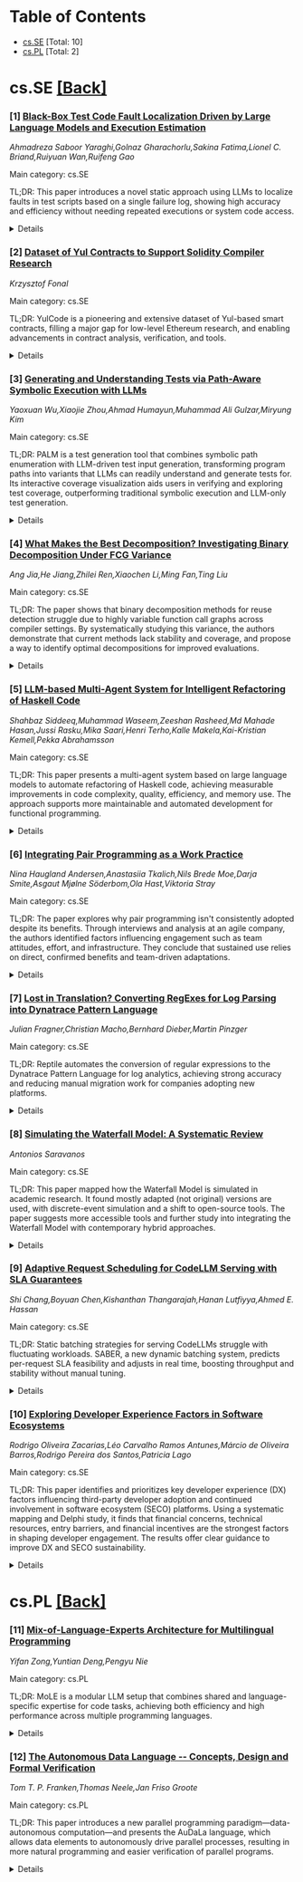 <div id=toc></div>

# Table of Contents

- [cs.SE](#cs.SE) [Total: 10]
- [cs.PL](#cs.PL) [Total: 2]


<div id='cs.SE'></div>

# cs.SE [[Back]](#toc)

### [1] [Black-Box Test Code Fault Localization Driven by Large Language Models and Execution Estimation](https://arxiv.org/abs/2506.19045)
*Ahmadreza Saboor Yaraghi,Golnaz Gharachorlu,Sakina Fatima,Lionel C. Briand,Ruiyuan Wan,Ruifeng Gao*

Main category: cs.SE

TL;DR: This paper introduces a novel static approach using LLMs to localize faults in test scripts based on a single failure log, showing high accuracy and efficiency without needing repeated executions or system code access.


<details>
  <summary>Details</summary>
Motivation: Traditional fault localization requires repeated executions, which is infeasible for non-deterministic failures or expensive executions. Existing LLM-based methods typically focus on the system under test, neglecting fault localization in complex test code, which often triggers failures in practice.

Method: The authors propose a fully static, LLM-driven approach for localizing faults in system test code, without running the test case. They estimate likely failure-related execution traces from a single failure log using three novel algorithms to prune irrelevant code, then use LLMs prompted by this trace and the error message to rank possible faulty code locations. This black-box method works without requiring system under test source code.

Result: Evaluations on an industrial dataset show that their estimated traces achieve an F1 score of about 90% compared to actual traces. Further, their code-pruning significantly reduces LLM inference time (up to 34%) without harming localization performance. Block-level analysis offers a strong practical trade-off, getting an 81% top-3 hit rate while keeping sufficient context.

Conclusion: A new static, LLM-based method enables effective fault localization in system test code without execution or access to SUT code, achieving high accuracy, efficiency, and practical trade-offs in real-world test case datasets.

Abstract: Fault localization (FL) is a critical step in debugging which typically
relies on repeated executions to pinpoint faulty code regions. However,
repeated executions can be impractical in the presence of non-deterministic
failures or high execution costs. While recent efforts have leveraged Large
Language Models (LLMs) to aid execution-free FL, these have primarily focused
on identifying faults in the system under test (SUT) rather than in the often
complex system test code. However, the latter is also important as, in
practice, many failures are triggered by faulty test code. To overcome these
challenges, we introduce a fully static, LLM-driven approach for system test
code fault localization (TCFL) that does not require executing the test case.
Our method uses a single failure execution log to estimate the test's execution
trace through three novel algorithms that identify only code statements likely
involved in the failure. This pruned trace, combined with the error message, is
used to prompt the LLM to rank potential faulty locations. Our black-box,
system-level approach requires no access to the SUT source code and is
applicable to large test scripts that assess full system behavior. We evaluate
our technique at function, block, and line levels using an industrial dataset
of faulty test cases not previously used in pre-training LLMs. Results show
that our best estimated trace closely match actual traces, with an F1 score of
around 90%. Additionally, pruning the complex system test code reduces the
LLM's inference time by up to 34% without any loss in FL performance. Our
results further suggest that block-level TCFL offers a practical balance,
narrowing the search space while preserving useful context, achieving an 81%
hit rate at top-3 (Hit@3).

</details>


### [2] [Dataset of Yul Contracts to Support Solidity Compiler Research](https://arxiv.org/abs/2506.19153)
*Krzysztof Fonal*

Main category: cs.SE

TL;DR: YulCode is a pioneering and extensive dataset of Yul-based smart contracts, filling a major gap for low-level Ethereum research, and enabling advancements in contract analysis, verification, and tools.


<details>
  <summary>Details</summary>
Motivation: There was a lack of publicly available datasets focused specifically on Yul, the Ethereum intermediate language, hampering research and tool development for low-level smart contract analysis.

Method: The authors compiled Solidity source files deployed on the Ethereum mainnet to generate Yul-based contract instances and constructed a large dataset (YulCode) of these instances.

Result: The YulCode dataset consists of 348,840 Yul-based smart contract instances, representing about 135,013 unique contracts derived from real-world decentralized applications deployed on Ethereum.

Conclusion: YulCode is the first public and comprehensive Yul-focused dataset, providing valuable resources for machine learning, formal verification, optimization, and software engineering research on Ethereum smart contracts.

Abstract: The YulCode dataset presents a comprehensive collection of 348,840 Yul-based
smart contract instances, comprising approximately 135,013 unique contracts.
These contracts were generated through the compilation of Solidity source files
that have been deployed on the Ethereum mainnet, making the dataset directly
representative of real-world decentralized applications. YulCode provides a
rich foundation for a variety of research and development tasks, including but
not limited to machine learning applications, formal verification, optimization
analysis, and software engineering tool evaluation in the context of low-level
smart contract code. To the best of our knowledge at the time of writing,
YulCode is the first and only publicly available dataset that focuses
specifically on Yul, an intermediate language designed for the Ethereum Virtual
Machine (EVM). As such, it fills a critical gap in the current ecosystem of
smart contract datasets and opens new avenues for research and tooling aimed at
low-level contract analysis and generation.

</details>


### [3] [Generating and Understanding Tests via Path-Aware Symbolic Execution with LLMs](https://arxiv.org/abs/2506.19287)
*Yaoxuan Wu,Xiaojie Zhou,Ahmad Humayun,Muhammad Ali Gulzar,Miryung Kim*

Main category: cs.SE

TL;DR: PALM is a test generation tool that combines symbolic path enumeration with LLM-driven test input generation, transforming program paths into variants that LLMs can readily understand and generate tests for. Its interactive coverage visualization aids users in verifying and exploring test coverage, outperforming traditional symbolic execution and LLM-only test generation.


<details>
  <summary>Details</summary>
Motivation: Symbolic execution is effective for test generation but struggles with complex code, library functions, and constraint solving limits. Large Language Models (LLMs) can generate diverse tests but lack systematic path exploration and miss edge cases. There's a need to combine the strengths of both approaches while overcoming their individual limitations.

Method: The authors propose PALM, a system that uses static AST-level analysis to enumerate program paths and transform each path into an executable program variant with embedded assertions. This bypasses the need for SMT-based constraint solving, allowing the LLM to generate tests for each path variant. PALM also includes an interactive frontend for users to visualize path coverage and understand the relationship between generated tests and code paths.

Result: PALM improves the coverage of interesting and complex code paths by combining symbolic path enumeration with LLM-based test generation. The interactive frontend enhances user understanding of which paths have been tested. A user study with 12 participants showed that the PALM interface aided in recognizing path coverage and verifying which code paths were exercised by generated tests.

Conclusion: PALM provides a novel and effective approach to automated test generation by marrying symbolic path enumeration with LLM-assistance, and offering intuitive path coverage visualization. It successfully overcomes key limitations of both symbolic execution and LLM-only approaches, helping users understand and verify which program paths are covered by generated tests.

Abstract: Symbolic execution is a widely used technique for test generation, offering
systematic exploration of program paths through constraint solving. However, it
is fundamentally constrained by the capability to model the target code
including library functions in terms of symbolic constraint and the capability
of underlying constraint solvers. As a result, many paths involving complex
features remain unanalyzed or insufficiently modeled. Recent advances in large
language models (LLMs) have shown promise in generating diverse and valid test
inputs. Yet, LLMs lack mechanisms for systematically enumerating program paths
and often fail to cover subtle corner cases. We observe that directly prompting
an LLM with the full program leads to missed coverage of interesting paths. In
this paper, we present PALM, a test generation system that combines symbolic
path enumeration with LLM-assisted test generation. PALM statically enumerates
possible paths through AST-level analysis and transforms each into an
executable variant with embedded assertions that specify the target path. This
avoids the need to translate path constraints into SMT formulae, by instead
constructing program variants that LLM can interpret. Importantly, PALM is the
first to provide an interactive frontend that visualizes path coverage
alongside generated tests, assembling tests based on the specific paths they
exercise. A user study with 12 participants demonstrates that PALM's frontend
helps users better understand path coverage and identify which paths are
actually exercised by PALM-generated tests, through verification and
visualization of their path profiles.

</details>


### [4] [What Makes the Best Decomposition? Investigating Binary Decomposition Under FCG Variance](https://arxiv.org/abs/2506.19425)
*Ang Jia,He Jiang,Zhilei Ren,Xiaochen Li,Ming Fan,Ting Liu*

Main category: cs.SE

TL;DR: The paper shows that binary decomposition methods for reuse detection struggle due to highly variable function call graphs across compiler settings. By systematically studying this variance, the authors demonstrate that current methods lack stability and coverage, and propose a way to identify optimal decompositions for improved evaluations.


<details>
  <summary>Details</summary>
Motivation: Binary decomposition is vital for binary reuse detection, but existing methods depend on function call graphs (FCGs), which may differ greatly due to various compilation settings and function inlining, potentially compromising decomposition effectiveness.

Method: The authors conducted the first systematic empirical study analyzing the variance of FCGs caused by different compilers, optimizations, and architectures. They built a dataset compiled by 17 compilers, 6 optimization settings, and 4 architectures, assessing how FCGs change. They further evaluated the performance of existing anchor-based and clustering-based binary decomposition methods under these varying FCGs, and proposed a method to identify the optimal binary decomposition.

Result: They found that FCGs change size dramatically with compilation settings, although certain mappings persist. Existing decomposition methods perform poorly in cross-compiler evaluations with diverse optimizations, showing low coverage or unstable results. The proposed optimal decomposition method enables better performance assessment by comparison.

Conclusion: FCGs are highly variable across compilation settings, challenging the effectiveness and reliability of existing binary decomposition methods for reuse detection. The study highlights weaknesses in current techniques and provides a new way to define and evaluate optimal decomposition outcomes under such variability.

Abstract: Binary decomposition, which decomposes binary files into modules, plays a
critical role in binary reuse detection. Existing binary decomposition works
either apply anchor-based methods by extending anchor functions to generate
modules, or apply clustering-based methods by using clustering algorithms to
group binary functions, which all rely on that reused code shares similar
function call relationships. However, we find that function call graphs (FCGs)
vary a lot when using different compilation settings, especially with diverse
function inlining decisions.
  In this work, we conduct the first systematic empirical study on the variance
of FCGs compiled by various compilation settings and explore its effect on
binary decomposition methods. We first construct a dataset compiled by 17
compilers, using 6 optimizations to 4 architectures and analyze the changes and
mappings of the FCGs. We find that the size of FCGs changes dramatically, while
the FCGs are still linked by three different kinds of mappings. Then we
evaluate the existing works under the FCG variance, and results show that
existing works are facing great challenges when conducting cross-compiler
evaluation with diverse optimization settings. Finally, we propose a method to
identify the optimal decomposition and compare the existing decomposition works
with the optimal decomposition. Existing works either suffer from low coverage
or cannot generate stable community similarities.

</details>


### [5] [LLM-based Multi-Agent System for Intelligent Refactoring of Haskell Code](https://arxiv.org/abs/2506.19481)
*Shahbaz Siddeeq,Muhammad Waseem,Zeeshan Rasheed,Md Mahade Hasan,Jussi Rasku,Mika Saari,Henri Terho,Kalle Makela,Kai-Kristian Kemell,Pekka Abrahamsson*

Main category: cs.SE

TL;DR: This paper presents a multi-agent system based on large language models to automate refactoring of Haskell code, achieving measurable improvements in code complexity, quality, efficiency, and memory use. The approach supports more maintainable and automated development for functional programming.


<details>
  <summary>Details</summary>
Motivation: Refactoring is essential in software development for maintaining and scaling systems, but it remains labor-intensive due to the need to closely analyze code and avoid introducing new defects. The motivation is to reduce manual effort and the risk of errors through automation.

Method: The authors propose a large language model (LLM)-based multi-agent system for automating refactoring of Haskell code. The system uses specialized agents with different roles: code analysis, refactoring execution, verification, and debugging. They tested this approach on open-source Haskell codebases.

Result: The LLM-based multi-agent system led to an average of 11.03% decrease in code complexity, 22.46% improvement in code quality, 13.27% increased performance efficiency, and up to 14.57% optimization in memory allocation.

Conclusion: LLM-based multi-agent systems can effectively automate and improve the refactoring process for functional programming languages, enhancing maintainability and supporting development workflows.

Abstract: Refactoring is a constant activity in software development and maintenance.
Scale and maintain software systems are based on code refactoring. However,
this process is still labor intensive, as it requires programmers to analyze
the codebases in detail to avoid introducing new defects. In this research, we
put forward a large language model (LLM)-based multi-agent system to automate
the refactoring process on Haskell code. The objective of this research is to
evaluate the effect of LLM-based agents in performing structured and
semantically accurate refactoring on Haskell code. Our proposed multi-agent
system based on specialized agents with distinct roles, including code
analysis, refactoring execution, verification, and debugging. To test the
effectiveness and practical applicability of the multi-agent system, we
conducted evaluations using different open-source Haskell codebases. The
results of the experiments carried out showed that the proposed LLM-based
multi-agent system could average 11.03% decreased complexity in code, an
improvement of 22.46% in overall code quality, and increase performance
efficiency by an average of 13.27%. Furthermore, memory allocation was
optimized by up to 14.57%. These results highlight the ability of LLM-based
multi-agent in managing refactoring tasks targeted toward functional
programming paradigms. Our findings hint that LLM-based multi-agent systems
integration into the refactoring of functional programming languages can
enhance maintainability and support automated development workflows.

</details>


### [6] [Integrating Pair Programming as a Work Practice](https://arxiv.org/abs/2506.19511)
*Nina Haugland Andersen,Anastasiia Tkalich,Nils Brede Moe,Darja Smite,Asgaut Mjølne Söderbom,Ola Hast,Viktoria Stray*

Main category: cs.SE

TL;DR: The paper explores why pair programming isn't consistently adopted despite its benefits. Through interviews and analysis at an agile company, the authors identified factors influencing engagement such as team attitudes, effort, and infrastructure. They conclude that sustained use relies on direct, confirmed benefits and team-driven adaptations.


<details>
  <summary>Details</summary>
Motivation: The motivation behind this paper is to understand why, despite the well-known advantages of pair programming (PP), its widespread and sustained adoption remains inconsistent in software development teams—especially as software complexity and the necessity for knowledge sharing have increased.

Method: The authors used an exploratory single-case study approach at a mature agile company in Norway. They collected qualitative data via two rounds of interviews with team members filling various roles and analyzed the data using thematic analysis.

Result: The study found that a range of factors influence engagement with PP. These include perceptions of PP's contributions to daily work, the effort required for effective participation, team and company attitudes, the availability of resources and infrastructure, and the specific characteristics of tasks.

Conclusion: Long-term engagement in pair programming hinges on users experiencing tangible, confirmed benefits. Customizing and adapting the practice based on collective team learning further supports sustained adoption. The results offer guidance to practitioners looking to integrate PP into their team's workflow.

Abstract: Context: Pair programming (PP) is more relevant than ever. As modern systems
grow in complexity, knowledge sharing and collaboration across teams have
become essential. However, despite well-documented benefits of PP, its adoption
remains inconsistent across software teams. Objective: This study aims to
understand the factors that facilitate or hinder team members' adoption as well
as lasting engagement in PP. Method: We have conducted an exploratory
single-case study in a mature agile company in Norway. We collected data
through two rounds of interviews with team members in different roles and
performed a thematic analysis of the interviews. Results: Our key finding is
that multiple factors, related to the perceptions of how PP contributes to
daily work, efforts associated with engaging in PP sessions, company and team
attitudes, resources, infrastructure, and task characteristics, affect PP
engagement. Conclusion: Long-term engagement in PP requires expected benefits
with the practice being confirmed in firsthand experiences. Adapting the
practice to each unique team, with insights drawn from collective learning, is
also beneficial. Our findings will be beneficial for software practitioners
seeking to make PP an integrated part of their team's workflow.

</details>


### [7] [Lost in Translation? Converting RegExes for Log Parsing into Dynatrace Pattern Language](https://arxiv.org/abs/2506.19539)
*Julian Fragner,Christian Macho,Bernhard Dieber,Martin Pinzger*

Main category: cs.SE

TL;DR: Reptile automates the conversion of regular expressions to the Dynatrace Pattern Language for log analytics, achieving strong accuracy and reducing manual migration work for companies adopting new platforms.


<details>
  <summary>Details</summary>
Motivation: Companies increasingly rely on commercial log analytics platforms with specialized pattern languages for log parsing. Migrating existing workflows requires converting numerous regular expressions (RegExes) to these new languages, a process that is labor-intensive and error-prone.

Method: The authors propose Reptile, a tool that combines rule-based conversion from RegExes to Dynatrace Pattern Language (DPL) with best-effort strategies for partial conversions. Additionally, Reptile leverages GPT-4 to further optimize the generated patterns.

Result: In evaluations using 946 real-world RegExes, Reptile achieved safe conversion for 73.7% of them. Further assessments using 23 RegExes demonstrated that Reptile's GPT-4 optimization achieved F1-scores and MCC values above 0.91, indicating strong performance.

Conclusion: Reptile effectively automates much of the RegEx-to-DPL conversion process, reducing migration effort and error rates. Its success suggests practical value for enterprises transitioning to modern log analytics platforms like Dynatrace.

Abstract: Log files provide valuable information for detecting and diagnosing problems
in enterprise software applications and data centers. Several log analytics
tools and platforms were developed to help filter and extract information from
logs, typically using regular expressions (RegExes). Recent commercial log
analytics platforms provide domain-specific languages specifically designed for
log parsing, such as Grok or the Dynatrace Pattern Language (DPL). However,
users who want to migrate to these platforms must manually convert their
RegExes into the new pattern language, which is costly and error-prone. In this
work, we present Reptile, which combines a rule-based approach for converting
RegExes into DPL patterns with a best-effort approach for cases where a full
conversion is impossible. Furthermore, it integrates GPT-4 to optimize the
obtained DPL patterns. The evaluation with 946 RegExes collected from a large
company shows that Reptile safely converted 73.7% of them. The evaluation of
Reptile's pattern optimization with 23 real-world RegExes showed an F1-score
and MCC above 0.91. These results are promising and have ample practical
implications for companies that migrate to a modern log analytics platform,
such as Dynatrace.

</details>


### [8] [Simulating the Waterfall Model: A Systematic Review](https://arxiv.org/abs/2506.19653)
*Antonios Saravanos*

Main category: cs.SE

TL;DR: This paper mapped how the Waterfall Model is simulated in academic research. It found mostly adapted (not original) versions are used, with discrete-event simulation and a shift to open-source tools. The paper suggests more accessible tools and further study into integrating the Waterfall Model with contemporary hybrid approaches.


<details>
  <summary>Details</summary>
Motivation: The study is motivated by the ongoing use of the Waterfall Model in software development, particularly in hybrid approaches, despite Agile methodologies being more prevalent. Additionally, there is a lack of research on how the Waterfall Model is actually simulated within academic contexts.

Method: The research employs a systematic mapping study. It involved a structured search across major academic databases to identify and select relevant peer-reviewed papers (published 2000-2024), followed by analysis of these studies across four dimensions: simulation methodologies, tools/platforms, trends (geographic and temporal), and fidelity to Royce's original model.

Result: Discrete-event simulation is the most commonly used methodology, aligning with the sequential nature of the Waterfall Model. Earlier studies used proprietary tools, but there is a trend toward open-source, Python-based tools. No identified study has implemented Royce's original seven-phase model fully; most use adaptations.

Conclusion: While the simulation of the Waterfall Model remains a niche research area, it is present in academic literature. The findings indicate a need for more accessible modeling tools and encourage future research to further explore integration of the Waterfall Model with modern hybrid software development practices.

Abstract: This systematic mapping study examines how the Waterfall Model has been
represented in computational simulations within peer-reviewed literature. While
Agile methodologies dominate contemporary software design practices, the
Waterfall Model persists, particularly, within hybrid approaches that fuse
structured, sequential workflows with the adaptability of agile practices.
Despite its continued presence, little attention has been given to how the
Waterfall Model is simulated in research contexts. A structured search of major
academic databases identified 68 peer-reviewed studies published between 2000
and 2024. After applying inclusion criteria, selected studies were analyzed
across four dimensions: (1) simulation methodologies (e.g., discrete-event
simulation, system dynamics), (2) platforms and tools (e.g., Simphony.NET,
SimPy), (3) geographic and temporal trends, and (4) fidelity to Royce's
original seven-phase model. Discrete-event simulation was most commonly used,
reflecting the model's sequential nature. Early work relied on proprietary
platforms, while recent studies increasingly use open-source, Python-based
tools. No studies fully implemented Royce's original formulation, most employed
adaptations. These findings suggest that although niche, simulation of the
Waterfall Model is present in academic discourse. This work highlights the need
for accessible modeling tools and calls for future research that integrates the
waterfall software process model with modern hybrid practices.

</details>


### [9] [Adaptive Request Scheduling for CodeLLM Serving with SLA Guarantees](https://arxiv.org/abs/2506.19677)
*Shi Chang,Boyuan Chen,Kishanthan Thangarajah,Hanan Lutfiyya,Ahmed E. Hassan*

Main category: cs.SE

TL;DR: Static batching strategies for serving CodeLLMs struggle with fluctuating workloads. SABER, a new dynamic batching system, predicts per-request SLA feasibility and adjusts in real time, boosting throughput and stability without manual tuning.


<details>
  <summary>Details</summary>
Motivation: Efficiently serving Code Large Language Models (CodeLLMs) in resource-constrained, self-hosted environments is challenging due to fluctuating request rates and varying workloads. Existing systems with static batching cannot maintain stable, high-performance service, leading to frequent SLA violations.

Method: The study proposes SABER, a dynamic batching strategy that predicts whether each incoming request can meet its SLA and dynamically adjusts batching decisions in real time. This approach does not require manual tuning or restarting the service.

Result: SABER improves goodput by up to 26% compared with the best static batching configurations and reduces latency variability by up to 45%.

Conclusion: SLA-aware, adaptive scheduling like SABER is essential for robust, high-performance CodeLLM serving in practical, self-hosted scenarios.

Abstract: Code Large Language Models (CodeLLMs) are increasingly integrated into modern
software development workflows, yet efficiently serving them in
resource-constrained, self-hosted environments remains a significant challenge.
Existing LLM serving systems employs Continuous Batching for throughput
improvement. However, they rely on static batch size configurations that cannot
adapt to fluctuating request rates or heterogeneous workloads, leading to
frequent SLA (Service Level Agreement) violations and unstable performance. In
this study, We propose SABER, a dynamic batching strategy that predicts
per-request SLA feasibility and adjusts decisions in real time. SABER improves
goodput by up to 26% over the best static configurations and reduces latency
variability by up to 45%, all without manual tuning or service restarts. Our
results demonstrate that SLA-aware, adaptive scheduling is key to robust,
high-performance CodeLLM serving.

</details>


### [10] [Exploring Developer Experience Factors in Software Ecosystems](https://arxiv.org/abs/2506.19757)
*Rodrigo Oliveira Zacarias,Léo Carvalho Ramos Antunes,Márcio de Oliveira Barros,Rodrigo Pereira dos Santos,Patricia Lago*

Main category: cs.SE

TL;DR: This paper identifies and prioritizes key developer experience (DX) factors influencing third-party developer adoption and continued involvement in software ecosystem (SECO) platforms. Using a systematic mapping and Delphi study, it finds that financial concerns, technical resources, entry barriers, and financial incentives are the strongest factors in shaping developer engagement. The results offer clear guidance to improve DX and SECO sustainability.


<details>
  <summary>Details</summary>
Motivation: Developer experience (DX) significantly affects developer performance and long-term engagement in software ecosystem (SECO) platforms. However, there has been a lack of a clear, prioritized roadmap of the most influential DX factors within SECOs, despite recognized importance. Addressing this gap is critical for sustaining developer interest and contributions.

Method: The authors conducted a systematic mapping study (SMS) of 29 previous studies to compile state-of-the-art DX factors in SECOs. They further employed a Delphi study methodology with 21 third-party developers to evaluate the influence of 27 identified DX factors on developers’ decisions to adopt and continuously contribute to SECO platforms.

Result: The most influential DX factors for adoption and ongoing contribution to SECOs are: financial costs of platform usage, availability of desired technical resources, low barriers to entry in the applications marketplace, and potential for increased financial gains.

Conclusion: DX is crucial to the growth and sustainability of SECOs. The identified set of DX factors provides practical insights and actionable recommendations for both researchers and practitioners to enhance third-party developer engagement in SECOs.

Abstract: Context: Developer experience (DX) plays a key role in developers'
performance and their continued involvement in a software ecosystem (SECO)
platform. While researchers and practitioners have recognized several factors
affecting DX in SECO platforms, a clear roadmap of the most influential factors
is still missing. This is particularly important given the direct impact on
developers' interest in SECO and their ongoing engagement with the common
technological platform. Goal: This work aims to identify key DX factors and
understand how they influence third-party developers' decisions to adopt and
keep contributing to a SECO. Methods: We conducted a systematic mapping study
(SMS), analyzing 29 studies to assess the state-of-the-art of DX in SECO.
Additionally, we conducted a Delphi study to evaluate the influence of 27 DX
factors (identified in our SMS) from the perspective of 21 third-party
developers to adopt and keep contributing to a SECO. Results: The factors that
most strongly influence developers' adoption and ongoing contributions to a
SECO are: financial costs for using the platform, desired technical resources
for development, low barriers to entry into the applications market, and more
financial gains. Conclusion: DX is essential for the success and sustainability
of SECO. Our set of DX factors provides valuable insights and recommendations
for researchers and practitioners to address key DX concerns from the
perspective of third-party developers.

</details>


<div id='cs.PL'></div>

# cs.PL [[Back]](#toc)

### [11] [Mix-of-Language-Experts Architecture for Multilingual Programming](https://arxiv.org/abs/2506.18923)
*Yifan Zong,Yuntian Deng,Pengyu Nie*

Main category: cs.PL

TL;DR: MoLE is a modular LLM setup that combines shared and language-specific expertise for code tasks, achieving both efficiency and high performance across multiple programming languages.


<details>
  <summary>Details</summary>
Motivation: Existing methods to support multilingual programming with LLMs either lack specialization for individual languages or are computationally expensive due to duplicated models. There is a need for an efficient approach that doesn't compromise on performance.

Method: The authors propose MoLE (Mix-of-Language-Experts), a new LLM architecture featuring a base model, a shared LoRA module, and several language-specific LoRA modules. These are collectively finetuned to balance shared knowledge and language-specific expertise. During inference, MoLE dynamically uses the appropriate language-specific module based on the programming language.

Result: MoLE offers better parameter efficiency than having separate LoRA models for each language and achieves higher accuracy than a naively shared LLM finetuned for all languages.

Conclusion: MoLE architecture effectively balances efficiency and specialization, offering a scalable solution for multilingual programming with LLMs.

Abstract: Large language models (LLMs) have demonstrated impressive capabilities in
aiding developers with tasks like code comprehension, generation, and
translation. Supporting multilingual programming -- i.e., coding tasks across
multiple programming languages -- typically requires either (1) finetuning a
single LLM across all programming languages, which is cost-efficient but
sacrifices language-specific specialization and performance, or (2) finetuning
separate LLMs for each programming language, which allows for specialization
but is computationally expensive and storage-intensive due to the duplication
of parameters. This paper introduces MoLE (Mix-of-Language-Experts), a novel
architecture that balances efficiency and specialization for multilingual
programming. MoLE is composed of a base model, a shared LoRA (low-rank
adaptation) module, and a collection of language-specific LoRA modules. These
modules are jointly optimized during the finetuning process, enabling effective
knowledge sharing and specialization across programming languages. During
inference, MoLE automatically routes to the language-specific LoRA module
corresponding to the programming language of the code token being generated.
Our experiments demonstrate that MoLE achieves greater parameter efficiency
compared to training separate language-specific LoRAs, while outperforming a
single shared LLM finetuned for all programming languages in terms of accuracy.

</details>


### [12] [The Autonomous Data Language -- Concepts, Design and Formal Verification](https://arxiv.org/abs/2506.19457)
*Tom T. P. Franken,Thomas Neele,Jan Friso Groote*

Main category: cs.PL

TL;DR: This paper introduces a new parallel programming paradigm—data-autonomous computation—and presents the AuDaLa language, which allows data elements to autonomously drive parallel processes, resulting in more natural programming and easier verification of parallel programs.


<details>
  <summary>Details</summary>
Motivation: Current parallel programming languages prioritize processors and threads, making data and memory management difficult and creating a disconnect between implementations and original algorithms.

Method: The authors introduce a new parallel programming paradigm called the data-autonomous paradigm, where autonomous data elements drive computation. They also present AuDaLa, the first programming language based on this paradigm, including its type system and operational semantics. They illustrate its use with programming examples and demonstrate formal program verification.

Result: The data-autonomous paradigm enables highly parallel collaboration among data, resulting in a natural programming style distinct from existing approaches. AuDaLa supports this paradigm and facilitates formal verification of parallel programs.

Conclusion: The data-autonomous paradigm, realized through the AuDaLa language, offers a new, natural way to program parallel systems by focusing on autonomous data elements and enables better formal verification.

Abstract: Nowadays, the main advances in computational power are due to parallelism.
However, most parallel languages have been designed with a focus on processors
and threads. This makes dealing with data and memory in programs hard, which
distances the implementation from its original algorithm. We propose a new
paradigm for parallel programming, the data-autonomous paradigm, where
computation is performed by autonomous data elements. Programs in this paradigm
are focused on making the data collaborate in a highly parallel fashion. We
furthermore present AuDaLa, the first data autonomous programming language, and
provide a full formalisation that includes a type system and operational
semantics. Programming in AuDaLa is very natural, as illustrated by examples,
albeit in a style very different from sequential and contemporary parallel
programming. Additionally, it lends itself for the formal verification of
parallel programs, which we demonstrate.

</details>
